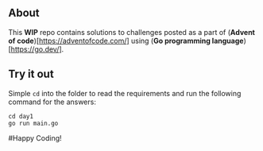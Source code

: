 ## About

This **WIP** repo contains solutions to challenges posted as a part of (**Advent of code**)[https://adventofcode.com/] using (**Go programming language**)[https://go.dev/].

## Try it out

Simple `cd` into the folder to read the requirements and run the following command for the answers:

```
cd day1
go run main.go
```

#Happy Coding!